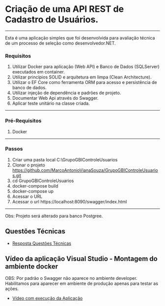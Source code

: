 # Criação de uma API REST de Cadastro de Usuários.
***
Esta é uma aplicação simples que foi desenvolvida para avaliação técnica de um processo de seleção como desenvolvedor.NET.

### Requisitos

1) Utilizar Docker para aplicação (Web API) e Banco de Dados (SQLServer) executados em container.
2) Utilizar princípios SOLID e arquitetura em limpa (Clean Architecture).
3) Utilizar o EF Core como ferramenta ORM para acesso e persistência de banco de dados.
4) Utilizar injeção de dependência e padrões de projeto.
5) Documentar Web Api através do Swagger.
6) Aplicar teste unitário na classe criada.

---
### Pré-Requisitos
1) Docker
---
### Passos
1. Criar uma pasta local C:\GrupoGBIControleUsuarios
2. Clonar o projeto https://github.com/MarcoAntonioVianaSouza/GrupoGBIControleUsuarios.git
3. cd GrupoGBIControleUsuarios
4. docker-compose build
5. docker-compose up
6. Acessar o URL
7. Acessar o url https://localhost:8090/swagger/index.html
---
Obs: Projeto será alterado para banco Postgree.

## Questões Técnicas

 - [Resposta Questões Técnicas](https://downgit.github.io/#/home?url=https://github.com/MarcoAntonioVianaSouza/GrupoGBIControleUsuarios/blob/master/RESPOSTA_QUESTOES_TECNICAS_MARCOVIANA.pdf)

## Vídeo da aplicação Visual Studio - Montagem do ambiente docker
   OBS: Por padrão o Swagger não aparece no ambiente developer. Habilitamos para aparecer em ambiente de produção apenas para testar as ações.
   
- [Vídeo com execução da Aplicação](https://downgit.github.io/#/home?url=https://github.com/MarcoAntonioVianaSouza/GrupoGBIControleUsuarios/blob/master/AplicacaoExecutandoLocalmente-AnalisandoErroDocker-2.zip)

